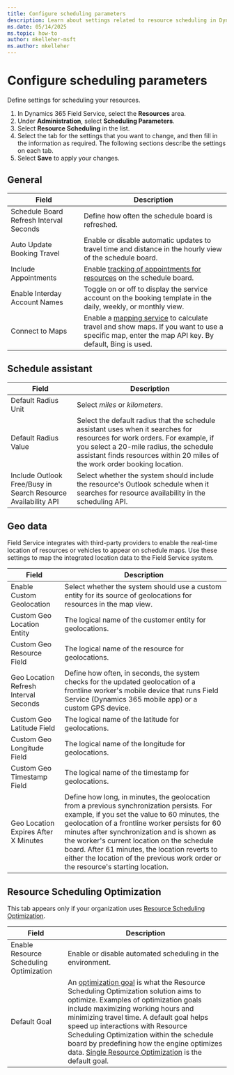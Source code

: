 ```yaml
---
title: Configure scheduling parameters
description: Learn about settings related to resource scheduling in Dynamics 365 Field Service.
ms.date: 05/14/2025
ms.topic: how-to
author: mkelleher-msft
ms.author: mkelleher
---
```


# Configure scheduling parameters

Define settings for scheduling your resources.

1. In Dynamics 365 Field Service, select the **Resources** area.
1. Under **Administration**, select **Scheduling Parameters**.
1. Select **Resource Scheduling** in the list.
1. Select the tab for the settings that you want to change, and then fill in the information as required. The following sections describe the settings on each tab.
1. Select **Save** to apply your changes.

## General

| Field | Description |
| --- | --- |
| Schedule Board Refresh Interval Seconds | Define how often the schedule board is refreshed. |
| Auto Update Booking Travel | Enable or disable automatic updates to travel time and distance in the hourly view of the schedule board. |
| Include Appointments | Enable [tracking of appointments for resources](./appointment-scheduling.md) on the schedule board. |
| Enable Interday Account Names | Toggle on or off to display the service account on the booking template in the daily, weekly, or monthly view. |
| Connect to Maps | Enable a [mapping service](./field-service-maps-address-locations.md) to calculate travel and show maps. If you want to use a specific map, enter the map API key. By default, Bing is used. |

## Schedule assistant

| Field | Description |
| --- | --- |
| Default Radius Unit | Select *miles* or *kilometers*. |
| Default Radius Value | Select the default radius that the schedule assistant uses when it searches for resources for work orders. For example, if you select a 20-mile radius, the schedule assistant finds resources within 20 miles of the work order booking location. |
| Include Outlook Free/Busy in Search Resource Availability API | Select whether the system should include the resource's Outlook schedule when it searches for resource availability in the scheduling API. |

## Geo data

Field Service integrates with third-party providers to enable the real-time location of resources or vehicles to appear on schedule maps. Use these settings to map the integrated location data to the Field Service system.

| Field | Description |
| --- | --- |
| Enable Custom Geolocation | Select whether the system should use a custom entity for its source of geolocations for resources in the map view. |
| Custom Geo Location Entity | The logical name of the customer entity for geolocations. |
| Custom Geo Resource Field | The logical name of the resource for geolocations. |
| Geo Location Refresh Interval Seconds | Define how often, in seconds, the system checks for the updated geolocation of a frontline worker's mobile device that runs Field Service (Dynamics 365 mobile app) or a custom GPS device. |
| Custom Geo Latitude Field | The logical name of the latitude for geolocations. |
| Custom Geo Longitude Field | The logical name of the longitude for geolocations. |
| Custom Geo Timestamp Field | The logical name of the timestamp for geolocations. |
| Geo Location Expires After X Minutes | Define how long, in minutes, the geolocation from a previous synchronization persists. For example, if you set the value to 60 minutes, the geolocation of a frontline worker persists for 60 minutes after synchronization and is shown as the worker's current location on the schedule board. After 61 minutes, the location reverts to either the location of the previous work order or the resource's starting location. |

## Resource Scheduling Optimization

This tab appears only if your organization uses [Resource Scheduling Optimization](rso-overview.md).

| Field | Description |
| --- | --- |
| Enable Resource Scheduling Optimization | Enable or disable automated scheduling in the environment. |
| Default Goal | An [optimization goal](rso-optimization-goal.md) is what the Resource Scheduling Optimization solution aims to optimize. Examples of optimization goals include maximizing working hours and minimizing travel time. A default goal helps speed up interactions with Resource Scheduling Optimization within the schedule board by predefining how the engine optimizes data. [Single Resource Optimization](rso-single-resource-optimization.md) is the default goal. |
